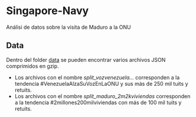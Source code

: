 # Singapore-Navy
Análisi de datos sobre la visita de Maduro a la ONU

## Data
Dentro del folder [data](data) se pueden encontrar varios archivos JSON comprimidos en gzip.

* Los archivos con el nombre *split_vozvenezuela...* corresponden a la tendencia #VenezuelaAlzaSuVozEnLaONU y sus más de 250 mil tuits y retuits.
* Los archivos con el nombre *split_maduro_2m2kviviendas* corresponden a la tendencia #2millones200milviviendas con más de 100 mil tuits y retuits.
